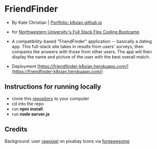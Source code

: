 # FriendFinder
* By Kate Christian | [Portfolio: k8xian.github.io](https://k8xian.github.io)
* for [Northwestern University's Full Stack Flex Coding Bootcamp](https://bootcamp.northwestern.edu/coding/)

* A compatibility-based "FriendFinder" application -- basically a dating app. This full-stack site takes in results from users' surveys, then compares the answers with those from other users. The app will then display the name and picture of the user with the best overall match. 

* Deployment [https://friendfinder-k8xian.herokuapp.com/](https://friendfinder-k8xian.herokuapp.com/)

## Instructions for running locally
* clone this [repository](https://github.com/k8xian/FriendFinder.git) to your computer
* cd into the repo
* run **npm install**
* run **node server.js**

## Credits
Background: user [rawpixel](https://pixabay.com/en/bonding-casual-college-connection-1985863/) on pixabay
Icons via [fontawesome](https://fontawesome.com/)